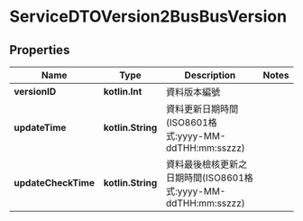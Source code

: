 
# ServiceDTOVersion2BusBusVersion

## Properties
Name | Type | Description | Notes
------------ | ------------- | ------------- | -------------
**versionID** | **kotlin.Int** | 資料版本編號 | 
**updateTime** | **kotlin.String** | 資料更新日期時間(ISO8601格式:yyyy-MM-ddTHH:mm:sszzz) | 
**updateCheckTime** | **kotlin.String** | 資料最後檢核更新之日期時間(ISO8601格式:yyyy-MM-ddTHH:mm:sszzz) | 



